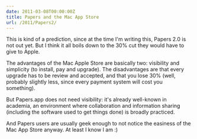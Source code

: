 ```yaml
---
date: 2011-03-08T00:00:00Z
title: Papers and the Mac App Store
url: /2011/Papers2/
---
```


This is kind of a prediction, since at the time I'm writing this, Papers 2.0 is not out yet. But I think it all boils down to the 30% cut they would have to give to Apple. 

The advantages of the Mac Apple Store are basically two: visibility and simplicity (to install, pay and upgrade). The disadvantages are that every upgrade has to be review and accepted, and that you lose 30% (well, probably slightly less, since every payment system will cost you something).

But Papers.app does not need visibility: it's already well-known in academia, an environment where collaboration and information sharing (including the software used to get things done) is broadly practiced.

And Papers users are usually geek enough to not notice the easiness of the Mac App Store anyway. At least I know I am :)

